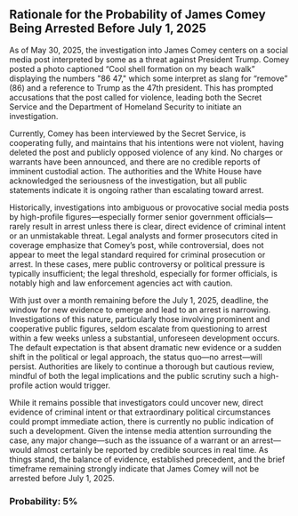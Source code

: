 ## Rationale for the Probability of James Comey Being Arrested Before July 1, 2025

As of May 30, 2025, the investigation into James Comey centers on a social media post interpreted by some as a threat against President Trump. Comey posted a photo captioned “Cool shell formation on my beach walk” displaying the numbers "86 47," which some interpret as slang for “remove” (86) and a reference to Trump as the 47th president. This has prompted accusations that the post called for violence, leading both the Secret Service and the Department of Homeland Security to initiate an investigation.

Currently, Comey has been interviewed by the Secret Service, is cooperating fully, and maintains that his intentions were not violent, having deleted the post and publicly opposed violence of any kind. No charges or warrants have been announced, and there are no credible reports of imminent custodial action. The authorities and the White House have acknowledged the seriousness of the investigation, but all public statements indicate it is ongoing rather than escalating toward arrest.

Historically, investigations into ambiguous or provocative social media posts by high-profile figures—especially former senior government officials—rarely result in arrest unless there is clear, direct evidence of criminal intent or an unmistakable threat. Legal analysts and former prosecutors cited in coverage emphasize that Comey’s post, while controversial, does not appear to meet the legal standard required for criminal prosecution or arrest. In these cases, mere public controversy or political pressure is typically insufficient; the legal threshold, especially for former officials, is notably high and law enforcement agencies act with caution.

With just over a month remaining before the July 1, 2025, deadline, the window for new evidence to emerge and lead to an arrest is narrowing. Investigations of this nature, particularly those involving prominent and cooperative public figures, seldom escalate from questioning to arrest within a few weeks unless a substantial, unforeseen development occurs. The default expectation is that absent dramatic new evidence or a sudden shift in the political or legal approach, the status quo—no arrest—will persist. Authorities are likely to continue a thorough but cautious review, mindful of both the legal implications and the public scrutiny such a high-profile action would trigger.

While it remains possible that investigators could uncover new, direct evidence of criminal intent or that extraordinary political circumstances could prompt immediate action, there is currently no public indication of such a development. Given the intense media attention surrounding the case, any major change—such as the issuance of a warrant or an arrest—would almost certainly be reported by credible sources in real time. As things stand, the balance of evidence, established precedent, and the brief timeframe remaining strongly indicate that James Comey will not be arrested before July 1, 2025.

### Probability: 5%